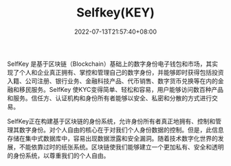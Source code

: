 ﻿---
weight: 
title: "Selfkey(KEY)"
description: "SelfKey 是基于区块链（Blockchain）基础上的数字身份电子钱包和市场，其实现了个人和企业真正拥有、掌控和管理自己的数字身份，并能够即时获得包括投资入籍、公司注册、银行业务..."
date: 2022-07-13T21:57:40+08:00
lastmod: 2022-07-13T16:45:40+08:00
draft: false
authors: ["浮尘"]
featuredImage: "selfkeykey.webp"
link: "https://selfkey.org/"
tags: ["数字代币","Selfkey(KEY)"]
categories: ["navigation"]
navigation: ["数字代币"]
lightgallery: true
toc: true
pinned: false
recommend: false
recommend1: false
---
SelfKey 是基于区块链（Blockchain）基础上的数字身份电子钱包和市场，其实现了个人和企业真正拥有、掌控和管理自己的数字身份，并能够即时获得包括投资入籍、公司注册、银行业务、金融科技产品、代币销售、数字货币兑换等在内的金融和移民服务。SelfKey 使KYC变得简单、轻松和容易，用户能够访问数百种产品和服务。信任方、认证机构和身份所有者能够以安全、私密和分散的方式进行交易。

SelfKey正在构建基于区块链的身份系统，允许身份所有者真正地拥有、控制和管理其数字身份。对个人自由的核心在于对我们个人身份数据的控制。但是，此信息存储在集中式数据库中，容易出现数据泄露和安全漏洞。随着技术数字化世界的发展，不能依靠过时的纸张系统。区块链使我们能够建立一个更加私有、安全和透明的身份系统，以尊重我们的个人自由。